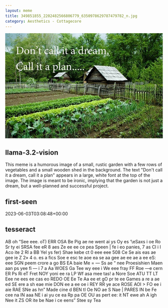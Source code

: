 ```yaml
---
layout: meme
title: 349851855_2202482566806779_6350978629787479782_n.jpg
category: Aesthetics - Cottagecore
---
```


<div markdown="0"><a href="349851855_2202482566806779_6350978629787479782_n.jpg"><img class="photo" src="349851855_2202482566806779_6350978629787479782_n.jpg" /></a>

<h2>llama-3.2-vision</h2>
<p title="Llama-3.2-11B is a really good model that probably gets the visual details right but doesn't understand literary or media references, and often fails to accurately represent the physical arrangement of objects and the implied relationships between the objects.">This meme is a humorous image of a small, rustic garden with a few rows of vegetables and a small wooden shed in the background. The text &quot;Don&#x27;t call it a dream, call it a plan&quot; appears in a large, white font at the top of the image. The image is meant to be ironic, implying that the garden is not just a dream, but a well-planned and successful project.</p>

<h2>first-seen</h2>
<p title="Because Git doesn't preserve file modification times, this metadata file contains the file's modification time when it was added to the library.">2023-06-03T03:08:48+00:00</p>

<h2>tesseract</h2>
<p title="Tesseract is often terrible and just gives a lot of nonsense characters, but it used to be the state of the art, and usually it is better at correctly representing text than llama-3.2-vision-11b.">AB oh “See eee. oT) ERR OSA Be Pig ae ne went ai ys Oy es ‘\eSaxs i oe Ro Sr ty ei SRSA fee eR 8 aes Ze ee ee ce pea Speen | fe i eo panies, 7 as Cl i I Aco ite 2 Rl a BB Yel ys fer) Shae kebe ct 0 eee eee 508 Ce Se ais eas ae gee ie Z 2» 4 o. es a fics Soe e esc te aoe ea se aa gee ae ee ae a ee eS: eee SGN peem crore a go BS EA baie Me = — Ss ae “ nee Proesishien Maen aan ps yee fi — i 7 a Aa WOES Ga Tee wy eee i We eee fray FF Roe —e cern ER Ps Ri eT Fret NOY yoni ee ra LP Wf asa mee tas! a Nore Soe ATU TT LT Eee ne ees ee cas eo REDO OE Ee Te Aa ee et gO pr te ee Games a re a ae ed SE ere a sh eae mie DON ee a ee oe i REY RR ye ace ROSE AOI &gt; FO ee i aie RAE SNe as hn” Made cine d BEN tI Oe NO ae S Nae | PARES IN be Fe cee na IN aaa NE i ai yu ce ea Rp pa OE OU as pert ee: it NT ewe ah A igh Nee it ZS OR ite be Nae i ce eens” Stee sy Tea</p>

</div>

